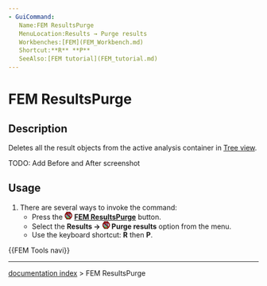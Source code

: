 ```yaml
---
- GuiCommand:
   Name:FEM ResultsPurge
   MenuLocation:Results → Purge results
   Workbenches:[FEM](FEM_Workbench.md)
   Shortcut:**R** **P**
   SeeAlso:[FEM tutorial](FEM_tutorial.md)
---
```


# FEM ResultsPurge

## Description

Deletes all the result objects from the active analysis container in [Tree view](Tree_view.md).

TODO: Add Before and After screenshot

## Usage

1.  There are several ways to invoke the command:
    -   Press the **<img src="images/FEM_ResultsPurge.svg" width=16px> [FEM ResultsPurge](FEM_ResultsPurge.md)** button.
    -   Select the **Results → <img src="images/FEM_ResultsPurge.svg" width=16px> Purge results** option from the menu.
    -   Use the keyboard shortcut: **R** then **P**.




 {{FEM Tools navi}}

---
[documentation index](../README.md) > FEM ResultsPurge
